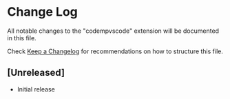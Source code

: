 # Change Log

All notable changes to the "codempvscode" extension will be documented in this file.

Check [Keep a Changelog](http://keepachangelog.com/) for recommendations on how to structure this file.

## [Unreleased]

- Initial release